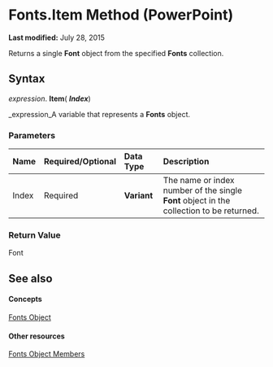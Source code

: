 
# Fonts.Item Method (PowerPoint)

 **Last modified:** July 28, 2015

Returns a single  **Font** object from the specified **Fonts** collection.

## Syntax

 _expression_. **Item**( **_Index_**)

 _expression_A variable that represents a  **Fonts** object.


### Parameters



|**Name**|**Required/Optional**|**Data Type**|**Description**|
|:-----|:-----|:-----|:-----|
|Index|Required| **Variant**|The name or index number of the single  **Font** object in the collection to be returned.|

### Return Value

Font


## See also


#### Concepts


 [Fonts Object](1a8f44ea-515f-5eb9-eab5-6204d9b1d5bc.md)
#### Other resources


 [Fonts Object Members](4a67cf86-8b73-50b0-7a7c-e14949104c0f.md)
